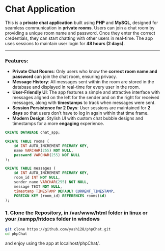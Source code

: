 # Chat Application

This is a **private chat application** built using **PHP** and **MySQL**, designed for seamless communication in **private rooms**. Users can join a chat room by providing a unique room name and password. Once they enter the correct credentials, they can start chatting with other users in real-time. The app uses sessions to maintain user login for **48 hours (2 days)**.

---

### Features:

- **Private Chat Rooms**: Only users who know the **correct room name and password** can join the chat room, ensuring privacy.
- **Message History**: All messages sent within the room are stored in the database and displayed in real-time for every user in the room.
- **User-Friendly UI**: The app features a simple and attractive interface with messages aligned on the left for the sender and on the right for received messages, along with **timestamps** to track when messages were sent.
- **Session Persistence for 2 Days**: User sessions are maintained for **2 days** so that users don’t have to log in again within that time frame.
- **Modern Design**: Stylish UI with custom chat bubble designs and timestamps for a more **engaging** experience.

```sql
CREATE DATABASE chat_app;

CREATE TABLE rooms (
    id INT AUTO_INCREMENT PRIMARY KEY,
    name VARCHAR(255) NOT NULL,
    password VARCHAR(255) NOT NULL
);

CREATE TABLE messages (
    id INT AUTO_INCREMENT PRIMARY KEY,
    room_id INT NOT NULL,
    sender_name VARCHAR(255) NOT NULL,
    message TEXT NOT NULL,
    timestamp TIMESTAMP DEFAULT CURRENT_TIMESTAMP,
    FOREIGN KEY (room_id) REFERENCES rooms(id)
);
```
### 1. Clone the Repository, in /var/www/html folder in linux or your /xampp/htdocs folder in windows

```bash
git clone https://github.com/yash128/phpChat.git
cd phpChat
```
and enjoy using the app at localhost/phpChat/.
